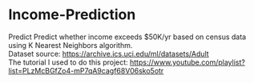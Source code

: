 # Income-Prediction
Predict Predict whether income exceeds $50K/yr based on census data using K Nearest Neighbors algorithm.  
Dataset source: https://archive.ics.uci.edu/ml/datasets/Adult  
The tutorial I used to do this project: https://www.youtube.com/playlist?list=PLzMcBGfZo4-mP7qA9cagf68V06sko5otr
